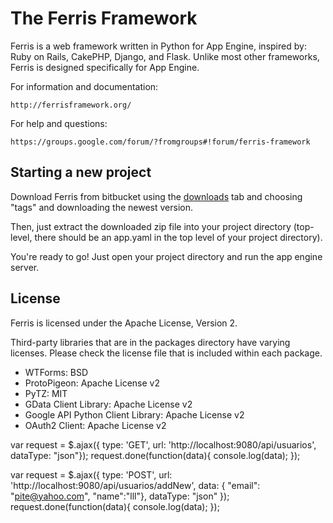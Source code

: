 The Ferris Framework
====================

Ferris is a web framework written in Python for App Engine, inspired by: Ruby on Rails, CakePHP, Django, and Flask. Unlike most other frameworks, Ferris is designed specifically for App Engine.

For information and documentation:

    http://ferrisframework.org/

For help and questions: 

    https://groups.google.com/forum/?fromgroups#!forum/ferris-framework


Starting a new project
----------------------

Download Ferris from bitbucket using the [downloads]() tab and choosing "tags" and downloading the newest version.

Then, just extract the downloaded zip file into your project directory (top-level, there should be an app.yaml in the top level of your project directory).

You're ready to go! Just open your project directory and  run the app engine server.

License
-------

Ferris is licensed under the Apache License, Version 2.

Third-party libraries that are in the packages directory have varying licenses. Please check the license file that is included within each package.

 * WTForms: BSD
 * ProtoPigeon: Apache License v2
 * PyTZ: MIT
 * GData Client Library: Apache License v2
 * Google API Python Client Library: Apache License v2
 * OAuth2 Client: Apache License v2



var request = $.ajax({
    type: 'GET',
    url: 'http://localhost:9080/api/usuarios',
    dataType: "json"});
request.done(function(data){
    console.log(data);
}); 

var request = $.ajax({
    type: 'POST',
    url: 'http://localhost:9080/api/usuarios/addNew',
    data: { "email": "pite@yahoo.com", "name":"lll"},
    dataType: "json"
});
request.done(function(data){
    console.log(data);
}); 